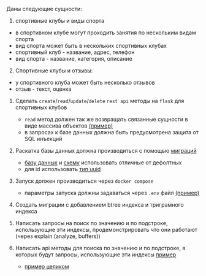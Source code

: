 Даны следующие сущности:

1. спортивные клубы и виды спорта

- в спортивном клубе могут проходить занятия по нескольким видам спорта
- вид спорта может быть в нескольких спортивных клубах
- спортивный клуб - название, адрес, телефон
- вид спорта - название, категория, описание

2. Спортивные клубы и отзывы:

- у спортивного клуба может быть несколько отзывов
- отзыв - текст, оценка

1. Сделать `create`/`read`/`update`/`delete` `rest api` методы на `flask` для спортивных клубов
    - `read` метод должен так же возвращать связанные сущности в виде массива объектов [(пример)](https://github.com/sirius-db-dev/db-docs/blob/crud_example/app.py#L34)
    - в запросах к базе данных должна быть предусмотрена защита от SQL инъекций

2. Раскатка базы данных должна производиться с помощью [миграций](https://github.com/sirius-db-dev/db-docs/blob/crud_example/docker-compose.yml#L16)
    - [базу данных](https://github.com/sirius-db-dev/db-docs/blob/crud_example/.env#L3) и [схему](https://github.com/sirius-db-dev/db-docs/blob/crud_example/migrations/202402281911_InitializeData.sql#L5) использовать отличные от дефолтных
    - для id использовать [тип uuid](https://sirius-db-dev.github.io/db-docs/docs/postgresql/uuid)

3. Запуск должен производиться через `docker compose`
    - параметры запуска должны задаваться через `.env` файл [(пример)](https://github.com/sirius-db-dev/db-docs/blob/crud_example/.env)

4. Создать миграции с добавлением btree индекса и триграмного индекса

5. Написать запросы на поиск по значению и по подстроке, использующие эти индексы, продемонстрировать что они работают (через explain (analyze, buffers))

6. Написать api методы для поиска по значению и по подстроке, в которых будут запросы, использующие эти индексы [пример](https://github.com/sirius-db-dev/db-docs/commit/1508a8e8a2c6e6da4ccb09cef8374aa9cd6fb624)
    - [пример целиком](https://github.com/sirius-db-dev/db-docs/tree/crud_example)

